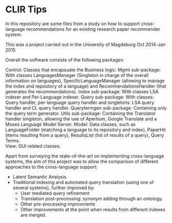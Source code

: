 CLIR Tips
===============

In this repository are some files from a study on how to support cross-language recommendations for an existing research paper recommender system. 

This was a project carried out in the University of Magdeburg Oct 2014-Jan 2015

Overall the software consists of the following packages:

Control: Classes that encapsuate the Business logic:
	Mgmt sub-package: With classes LanguagesManager (Singleton in charge of the overall information on languages), 			 SpecificLanguageManager (allowing to manage the index and repository of a language) and RecommendationsHandler (that generates the recommendations).
	Index sub-package: With classes LSA indexer and Per-Language indexer.
	Query sub-package: With classes: Query handler, per-language query handler and singletons: LSA query handler and CL query 		handler.
	Querytermgen sub-package: Containing only the query term generator.
	Utils sub-package: Containing the Translator handler singleton, allowing the use of Apertium, Google Translate and a Moses 		Language Model Server.
Model: Data classes, such as LanguageFolder (matching a language to its repository and index), PaperHit (items resulting from a query), ResultsList (list of results of a query), Query Terms.  
View: GUI related classes.

Apart from surveying the state-of-the-art on implementing cross-language systems, the aim of this project was to allow the comparison of different approaches to the cross-language support:

- Latent Semantic Analysis
- Traditional indexing and automated query translation (using one of several systems), further improved by:
	- User mediated query refinement
	- Translation post-processing: synonym adding through an ontology.
	- Other pre-processing improvments
	- Other improvements at the point when results from different indexes are merged.
